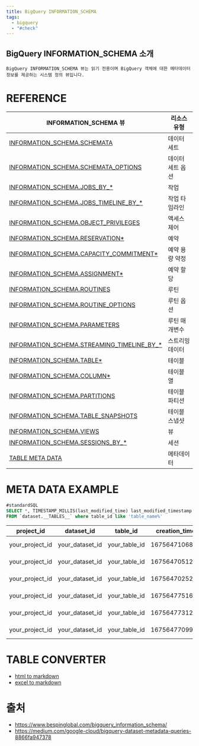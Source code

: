 ```yaml
---
title: BigQuery INFORMATION_SCHEMA
tags:
  - bigquery
  - "#check"
---
```


## BigQuery INFORMATION_SCHEMA 소개

`BigQuery INFORMATION_SCHEMA 뷰는 읽기 전용이며 BigQuery 객체에 대한 메타데이터 정보를 제공하는 시스템 정의 뷰입니다.` 
# REFERENCE
|INFORMATION_SCHEMA 뷰|리소스 유형|
|--- |--- |
|[INFORMATION_SCHEMA.SCHEMATA](https://cloud.google.com/bigquery/docs/information-schema-intro?hl=ko#schemata_view)|데이터 세트|
|[INFORMATION_SCHEMA.SCHEMATA_OPTIONS](https://cloud.google.com/bigquery/docs/information-schema-intro?hl=ko#schemata_options_view)|데이터 세트 옵션|
|[INFORMATION_SCHEMA.JOBS_BY_*](https://cloud.google.com/bigquery/docs/information-schema-jobs?hl=ko)|작업|
|[INFORMATION_SCHEMA.JOBS_TIMELINE_BY_*](https://cloud.google.com/bigquery/docs/information-schema-jobs-timeline?hl=ko)|작업 타임라인|
|[INFORMATION_SCHEMA.OBJECT_PRIVILEGES](https://cloud.google.com/bigquery/docs/information-schema-object-privileges?hl=ko)|액세스 제어|
|[INFORMATION_SCHEMA.RESERVATION*](https://cloud.google.com/bigquery/docs/information-schema-reservations?hl=ko)|예약|
|[INFORMATION_SCHEMA.CAPACITY_COMMITMENT*](https://cloud.google.com/bigquery/docs/information-schema-capacity-commitments?hl=ko)|예약 용량 약정|
|[INFORMATION_SCHEMA.ASSIGNMENT*](https://cloud.google.com/bigquery/docs/information-schema-assignments?hl=ko)|예약 할당|
|[INFORMATION_SCHEMA.ROUTINES](https://cloud.google.com/bigquery/docs/information-schema-routines?hl=ko)|루틴|
|[INFORMATION_SCHEMA.ROUTINE_OPTIONS](https://cloud.google.com/bigquery/docs/information-schema-routine-options?hl=ko)|루틴 옵션|
|[INFORMATION_SCHEMA.PARAMETERS](https://cloud.google.com/bigquery/docs/information-schema-parameters?hl=ko)|루틴 매개변수|
|[INFORMATION_SCHEMA.STREAMING_TIMELINE_BY_*](https://cloud.google.com/bigquery/docs/information-schema-streaming?hl=ko)|스트리밍 데이터|
|[INFORMATION_SCHEMA.TABLE*](https://cloud.google.com/bigquery/docs/information-schema-tables?hl=ko)|테이블|
|[INFORMATION_SCHEMA.COLUMN*](https://cloud.google.com/bigquery/docs/information-schema-columns?hl=ko)|테이블 열|
|[INFORMATION_SCHEMA.PARTITIONS](https://cloud.google.com/bigquery/docs/information-schema-partitions?hl=ko)|테이블 파티션|
|[INFORMATION_SCHEMA.TABLE_SNAPSHOTS](https://cloud.google.com/bigquery/docs/information-schema-snapshots?hl=ko)|테이블 스냅샷|
|[INFORMATION_SCHEMA.VIEWS](https://cloud.google.com/bigquery/docs/information-schema-views?hl=ko)|뷰|
|[INFORMATION_SCHEMA.SESSIONS_BY_*](https://cloud.google.com/bigquery/docs/information-schema-sessions?hl=ko)|세션|  
|[TABLE META DATA](https://stackoverflow.com/questions/44288261/get-the-last-modified-date-for-all-bigquery-tables-in-a-bigquery-project)|메타데이터|
# META DATA EXAMPLE 
```sql
#standardSQL
SELECT *, TIMESTAMP_MILLIS(last_modified_time) last_modified_timestamp
FROM `dataset.__TABLES__` where table_id like 'table_name%'
```

| project_id      | dataset_id      | table_id      | creation_time | last_modified_time | row_count | size_bytes | type | last_modified_timestamp        |
| --------------- | --------------- | ------------- | ------------- | ------------------ | --------- | ---------- | ---- | ------------------------------ |
| your_project_id | your_dataset_id | your_table_id | 1675647106802 | 1675647127420      | 4330      | 336088     | 1    | 2023-02-06 01:32:07.420000 UTC |
| your_project_id | your_dataset_id | your_table_id | 1675647051287 | 1675647102301      | 5812      | 451295     | 1    | 2023-02-06 01:31:42.301000 UTC |
| your_project_id | your_dataset_id | your_table_id | 1675647025282 | 1675647048880      | 4953      | 384616     | 1    | 2023-02-06 01:30:48.880000 UTC |
| your_project_id | your_dataset_id | your_table_id | 1675647751604 | 1675647769644      | 4518      | 350798     | 1    | 2023-02-06 01:42:49.644000 UTC |
| your_project_id | your_dataset_id | your_table_id | 1675647731291 | 1675647749110      | 4525      | 351292     | 1    | 2023-02-06 01:42:29.110000 UTC |
| your_project_id | your_dataset_id | your_table_id | 1675647709909 | 1675647728649      | 4942      | 383588     | 1    | 2023-02-06 01:42:08.649000 UTC |
# TABLE CONVERTER
- [html to markdown](https://jmalarcon.github.io/markdowntables/)
- [excel to markdown](https://tabletomarkdown.com/convert-spreadsheet-to-markdown/)
# 출처
- https://www.bespinglobal.com/bigquery_information_schema/
- https://medium.com/google-cloud/bigquery-dataset-metadata-queries-8866fa947378